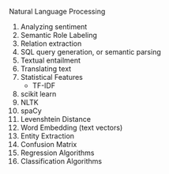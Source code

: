 

Natural Language Processing

   1. Analyzing sentiment
   2. Semantic Role Labeling
   3. Relation extraction
   4. SQL query generation, or semantic parsing
   5. Textual entailment
   6. Translating text
   7. Statistical Features
      - TF-IDF
   8. scikit learn
   9. NLTK
   10. spaCy
   11. Levenshtein Distance
   12. Word Embedding (text vectors)
   13. Entity Extraction
   14. Confusion Matrix
   15. Regression Algorithms
   16. Classification Algorithms
   

    




